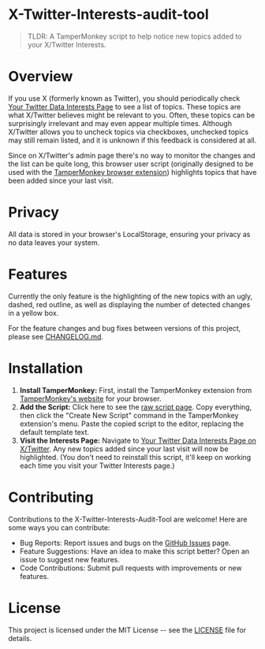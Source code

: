 # X-Twitter-Interests-audit-tool
> TLDR: A TamperMonkey script to help notice new topics added to your X/Twitter Interests.

# Overview

If you use X (formerly known as Twitter), you should periodically check [Your Twitter Data Interests Page](https://twitter.com/settings/your_twitter_data/twitter_interests) to see a list of topics. These topics are what X/Twitter believes might be relevant to you. Often, these topics can be surprisingly irrelevant and may even appear multiple times. Although X/Twitter allows you to uncheck topics via checkboxes, unchecked topics may still remain listed, and it is unknown if this feedback is considered at all.

Since on X/Twitter's admin page there's no way to monitor the changes and the list can be quite long, this browser user script (originally designed to be used with the [TamperMonkey browser extension](https://www.tampermonkey.net/)) highlights topics that have been added since your last visit.

# Privacy

All data is stored in your browser's LocalStorage, ensuring your privacy as no data leaves your system.

# Features

Currently the only feature is the highlighting of the new topics with an ugly, dashed, red outline, as well as displaying the number of detected changes in a yellow box.

For the feature changes and bug fixes between versions of this project, please see [CHANGELOG.md](CHANGELOG.md).

# Installation

1. **Install TamperMonkey:** First, install the TamperMonkey extension from [TamperMonkey's website](https://www.tampermonkey.net/) for your browser.
2. **Add the Script:** Click here to see the [raw script page](https://raw.githubusercontent.com/sszigeti/X-Twitter-Interests-audit-tool/master/xtwitter-interests-audit-tool.js). Copy everything, then click the "Create New Script" command in the TamperMonkey extension's menu. Paste the copied script to the editor, replacing the default template text.
3. **Visit the Interests Page:** Navigate to [Your Twitter Data Interests Page on X/Twitter](https://twitter.com/settings/your_twitter_data/twitter_interests). Any new topics added since your last visit will now be highlighted. (You don't need to reinstall this script, it'll keep on working each time you visit your Twitter Interests page.)

# Contributing

Contributions to the X-Twitter-Interests-Audit-Tool are welcome! Here are some ways you can contribute:

* Bug Reports: Report issues and bugs on the [GitHub Issues](https://github.com/sszigeti/X-Twitter-Interests-audit-tool/issues) page.
* Feature Suggestions: Have an idea to make this script better? Open an issue to suggest new features.
* Code Contributions: Submit pull requests with improvements or new features.

# License

This project is licensed under the MIT License -- see the [LICENSE](LICENSE) file for details.
